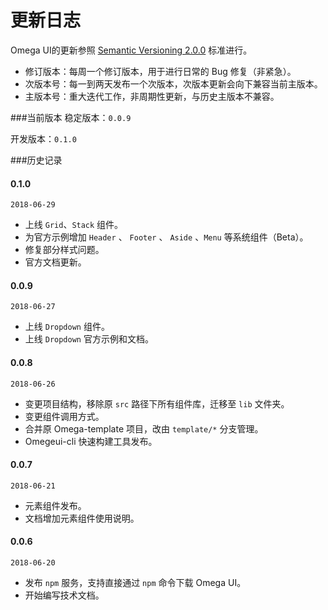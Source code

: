 # 更新日志
Omega UI的更新参照 [Semantic Versioning 2.0.0](https://semver.org/) 标准进行。

- 修订版本：每周一个修订版本，用于进行日常的 Bug 修复（非紧急）。
- 次版本号：每一到两天发布一个次版本，次版本更新会向下兼容当前主版本。
- 主版本号：重大迭代工作，非周期性更新，与历史主版本不兼容。

###当前版本
稳定版本：`0.0.9`

开发版本：`0.1.0`

###历史记录
#### 0.1.0
`2018-06-29`
* 上线 `Grid`、`Stack` 组件。
* 为官方示例增加 `Header` 、 `Footer` 、 `Aside` 、`Menu` 等系统组件（Beta）。
* 修复部分样式问题。
* 官方文档更新。

#### 0.0.9
`2018-06-27`
* 上线 `Dropdown` 组件。
* 上线 `Dropdown` 官方示例和文档。

#### 0.0.8
`2018-06-26`
* 变更项目结构，移除原 `src` 路径下所有组件库，迁移至 `lib` 文件夹。
* 变更组件调用方式。
* 合并原 Omega-template 项目，改由 `template/*` 分支管理。
* Omegeui-cli 快速构建工具发布。

#### 0.0.7
`2018-06-21`
* 元素组件发布。
* 文档增加元素组件使用说明。

#### 0.0.6
`2018-06-20`
* 发布 `npm` 服务，支持直接通过 `npm` 命令下载 Omega UI。
* 开始编写技术文档。
